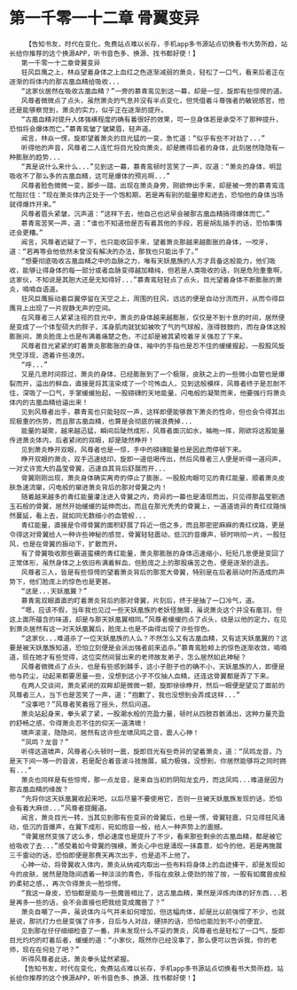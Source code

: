 # 第一千零一十二章 骨翼变异
        【告知书友，时代在变化，免费站点难以长存，手机app多书源站点切换看书大势所趋，站长给你推荐的这个换源APP，听书音色多、换源、找书都好使！】
       第一千零一十二章骨翼变异
       狂风巨鹰之上，林焱望着身体之上血红之色逐渐减弱的萧炎，轻松了一口气，看来后者正在逐渐的将体内的那古凰血精给吸收...
       “这家伙居然在吸收古凰血精？”一旁的慕青鸾见到这一幕，却是一怔，旋即有些惊愕的道。
       风尊者微微点了点头，虽然萧炎的气息并没有半点变化，但凭借着斗尊强者的敏锐感官，他还是能够察觉到，萧炎的实力，似乎正在逐渐的提升。
       “古凰血精对提升人体强横程度的确有着很好的效果，可一旦身体若是承受不了那种提升，恐怕将会爆体而亡。”慕青鸾皱了皱黛眉，轻声道。
       闻言，林焱一愣，旋即望着萧炎的目光猛的一变，急忙道：“似乎有些不对劲了...”
       听得他的声音，风尊者二人连忙将目光投向萧炎，却是瞧得后者的身体，此刻居然隐隐有一种膨胀的趋势...
       “真是说什么来什么...”见到这一幕，慕青鸾顿时苦笑了一声，叹道：“萧炎的身体，明显吸收不了那么多的古凰血精，这可是爆体的预兆啊...”
       风尊者脸色微微一变，脚步一踏，出现在萧炎身旁，刚欲伸出手来，却是被一旁的慕青鸾连忙阻拦住：“现在萧炎体内正处于一个饱和期，若是再有别的能量掺和进去，恐怕他的身体当场就得爆炸开来。”
       风尊者眉头紧皱，沉声道：“这样下去，他自己也迟早会被那古凰血精搞得爆体而亡。”
       慕青鸾苦笑一声，道：“谁也不知道他是否有着其他的手段，若是胡乱插手的话，恐怕事情还会更糟。”
       闻言，风尊者迟疑了一下，也只能收回手来，望着萧炎那越来越膨胀的身体，一咬牙，道：“若再等会他依然未曾没有解决的办法，那我也只能出手了。”
       “想要彻底吸收古凰血精之中的血脉之力，唯有天妖凰族的人方才具备这般能力，他们吸收，能够让得身体的每一部分或者血脉变得越加精纯，但若是人类吸收的话，则是危险重重啊，这家伙，不知说是其胆大还是无知得好...”慕青鸾轻轻点了点头，目光望着身体不断膨胀的萧炎，喃喃自语道。
       狂风巨鹰振动着巨翼停留在天空之上，周围的狂风，远远的便是自动分流而开，从而令得巨鹰背上出现了一片寂静无声的空间。
       在风尊者三人紧紧注视的目光中，萧炎的身体越来越膨胀，仅仅是不到十息的时间，居然便是变成了一个体型硕大的胖子，浑身肌肉就犹如被吹了气的气球般，涨得鼓鼓的，而在身体这般膨胀间，萧炎脸庞上也是布满着痛楚之色，不过却是被其紧咬着牙关强忍了下来。
       风尊者目光紧紧的盯着萧炎那膨胀的身体，袖中的手指也是忍不住的缓缓握起，一股股风旋凭空浮现，透着许些凌厉。
       “呼...”
       又是几息时间掠过，萧炎的身体，已经膨胀到了一个极限，皮肤之上的一些微小血管也是爆裂而开，溢出的鲜血，直接是将其渲染成了一个可怖血人，见到这般模样，风尊者终于是忍耐不住，深吸了一口气，手掌缓缓抬起，一股磅礴的天地能量，闪电般的凝聚而来，他要强行将萧炎体内的古凰血精给逼出来！
       见到风尊者出手，慕青鸾也只能轻叹一声，这样即便能够救下萧炎的性命，但也会令得其出现极重的伤势，而且那古凰血精，也算是会彻底的被浪费掉...
       能量的凝聚，越来越迅猛，瞬间后陡然成形，风尊者面沉如水，袖袍一挥，刚欲将这股能量传进萧炎体内，后者紧闭的双眼，却是陡然睁开！
       见到萧炎睁开双眼，风尊者也是一惊，手中的磅礴能量也是因此而停顿下来。
       睁开双眼的萧炎，双手迅速结印，旋即一道低喝传出，然后风尊者三人便是听得一道闷声，一对丈许宽大的晶莹骨翼，迅速自其背后舒展而开...
       骨翼刚刚出现，萧炎身体确实离奇的停止了膨胀，一股股肉眼可见的青红能量，顺着萧炎皮肤急速流窜，闪电般的窜进萧炎背后的那对骨翼之内！
       随着越来越多的青红能量灌注进入骨翼之内，奇异的一幕也是涌现而出，只见得那晶莹剔透玉石般的骨翼，居然开始缓缓的延伸而出，而且在那光秃秃的骨翼上，一道道诡异的青红纹路悄然蔓延，看上去，就如同无数细小的血管般...
       青红能量，直接是令得骨翼的面积舒展了将近一倍之多，而且那密密麻麻的青红纹路，更是令得这对骨翼给人一种许些神秘的感觉，骨翼轻轻震动，低沉的音爆声，顿时响彻一片，一股狂风，也是在骨翼的振动下，扩散而开。
       有了骨翼吸收那些霸道蛮横的青红能量，萧炎那膨胀的身体迅速缩小，短短几息便是变回了正常体形，虽然身体之上依旧布满着鲜血，但脸庞之上的那股痛苦之色，便是逐渐的退去。
       风尊者三人，皆是有些惊愕的望着萧炎背后的那宽大骨翼，特别是在后者扇动时所造成的声势下，他们脸庞上的惊色也是更甚。
       “这是...天妖凰翼？”
       慕青鸾双眼直直的盯着萧炎背后的那对骨翼，片刻后，终于是抽了一口冷气，道。
       “嗯，应该不假，当年我也见过一些天妖凰族的老妖怪施展，虽说萧炎这个并没有凰羽，但这上面所蕴含的味道，却是与那天妖凰翼相同。”风尊者缓缓的点了点头，绕是以他的定力，在见到萧炎居然有这一对天妖凰翼后，脸庞上也是不由得出现了许些惊色。
       “这家伙...难道杀了一位天妖凰族的人么？不然怎么又有古凰血精，又有这天妖凰翼的？这要是被天妖凰族知道，恐怕立刻便是会派出强者前来追杀。”慕青鸾脸颊上的惊色逐渐收敛，喃喃道，现在她才有些觉得，这位突然间冒出来的老师故友弟子，怎么居然如此神秘？
       风尊者微微点了点头，也是有些感到棘手，这小子胆子也的确不小，天妖凰族的人，即便是他与药尘，动起来都要思量一些，没想到这小子不仅抽人血精，还连这骨翼都是弄了下来。
       在两人交谈间，萧炎紧闭的双眸却是微微一颤，旋即徐徐睁开，然后一眼便是望见了面前的风尊者三人，当下也是苦笑了一声，道：“抱歉了，我也没想到会弄成这样...”
       “没事吧？”风尊者笑着摇了摇头，然后问道。
       萧炎站起身来，拳头紧了紧，一股潮水般的充盈力量，顿时从四肢百骸涌出，这种力量充盈的舒畅之感，令得萧炎忍不住的仰天一道清啸！
       啸声滚滚，隐隐间，居然有这许些龙啸凤鸣之音，震人心神！
       “凤鸣？龙音？”
       听得这道啸声，风尊者心头顿时一震，旋即目光有些奇异的望着萧炎，道：“凤鸣龙音，乃是天下间一等一的音波，若是配合着音波斗技施展，威力极强，没想到，你居然能够将之同时拥有...”
       萧炎也同样是有些惊愕，那一点龙音，是来自当初的阴阳龙玄丹，而这凤鸣...难道是因为那古凰血精的缘故？
       “先将你这天妖凰翼收起来吧，以后尽量不要使用它，否则一旦被天妖凰族发现的话，恐怕会有着大麻烦...”风尊者提醒道。
       闻言，萧炎目光一转，当其见到那有些变异的骨翼后，也是一愣，骨翼轻震，只见得狂风涌动，低沉的音爆声，在翼下成形，宛如炮音一般，给人一种声势上的震撼。
       “骨翼居然变强了这么多，想必速度也是提升了不少，看来那些剩余的古凰血精，都是被它给吸收了去...”感受着如今骨翼的强横，萧炎心中也是涌现一抹喜意，如今的他，若是再施展三千雷动的话，恐怕即便是那费天再次出手，也是追不上他了。
       心神一动，将骨翼收入体内，萧炎从纳戒内取出一些布料将身体上的血迹搽干，却是发现如今的皮肤，居然是隐隐间透着一种淡淡的青色，手指在皮肤上使劲的按了按，一股有如魔兽皮般的柔韧之感，，再次令得萧炎一脸惊愕。
       “我这一身皮，恐怕都是能与一些魔兽相比了，这古凰血精，果然是淬炼肉体的好东西...若是再多一些的话，会不会直接也把我给变成魔兽了？”
       萧炎自嘲了一声，虽说体内斗气并未如何增加，但这幅肉体，却是比以前强悍了不少，也就是说，那抗打力也是变强了许多，日后与人对战，硬拼的话，恐怕也能捡到不小的便宜。
       见到那在仔仔细细检查了一番，并未发现什么不妥的萧炎，风尊者也是轻松了一口气，旋即目光灼灼的盯着后者，缓缓的道：“小家伙，既然你已经没事了，那么便可以告诉我，你的老师，现在在何处了吧？”
       听得风尊者此话，萧炎拳头猛然紧握。
       【告知书友，时代在变化，免费站点难以长存，手机app多书源站点切换看书大势所趋，站长给你推荐的这个换源APP，听书音色多、换源、找书都好使！】